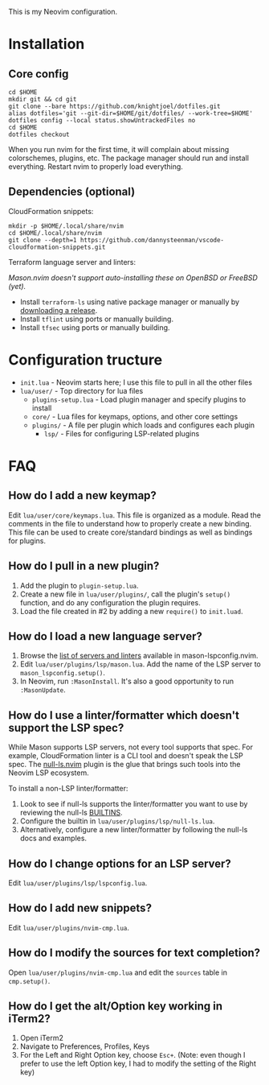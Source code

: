 This is my Neovim configuration.

# Installation

## Core config

```shell
cd $HOME
mkdir git && cd git
git clone --bare https://github.com/knightjoel/dotfiles.git
alias dotfiles='git --git-dir=$HOME/git/dotfiles/ --work-tree=$HOME'
dotfiles config --local status.showUntrackedFiles no
cd $HOME
dotfiles checkout
```

When you run nvim for the first time, it will complain about missing colorschemes,
plugins, etc. The package manager should run and install everything. Restart nvim
to properly load everything.

## Dependencies (optional)

CloudFormation snippets:

```shell
mkdir -p $HOME/.local/share/nvim
cd $HOME/.local/share/nvim
git clone --depth=1 https://github.com/dannysteenman/vscode-cloudformation-snippets.git
```

Terraform language server and linters:

_Mason.nvim doesn't support auto-installing these on OpenBSD or FreeBSD (yet)._

- Install `terraform-ls` using native package manager or manually by
[downloading a release](https://releases.hashicorp.com/terraform-ls/).
- Install `tflint` using ports or manually building.
- Install `tfsec` using ports or manually building.

# Configuration tructure

- `init.lua` - Neovim starts here; I use this file to pull in all the other files
- `lua/user/` - Top directory for lua files
  - `plugins-setup.lua` - Load plugin manager and specify plugins to install
  - `core/` - Lua files for keymaps, options, and other core settings
  - `plugins/` - A file per plugin which loads and configures each plugin 
    - `lsp/` - Files for configuring LSP-related plugins

# FAQ

## How do I add a new keymap?

Edit `lua/user/core/keymaps.lua`. This file is organized as a module. Read the
comments in the file to understand how to properly create a new binding. This
file can be used to create core/standard bindings as well as bindings for
plugins.

## How do I pull in a new plugin?

1. Add the plugin to `plugin-setup.lua`.
2. Create a new file in `lua/user/plugins/`, call the plugin's `setup()`
   function, and do any configuration the plugin requires.
3. Load the file created in #2 by adding a new `require()` to `init.luad`. 

## How do I load a new language server?

1. Browse the
[list of servers and linters](https://github.com/williamboman/mason-lspconfig.nvim#available-lsp-servers)
available in mason-lspconfig.nvim.
2. Edit `lua/user/plugins/lsp/mason.lua`. Add the name of the LSP server to 
`mason_lspconfig.setup()`.
3. In Neovim, run `:MasonInstall`. It's also a good opportunity to run
`:MasonUpdate`.

## How do I use a linter/formatter which doesn't support the LSP spec?

While Mason supports LSP servers, not every tool supports that spec. For example,
CloudFormation linter is a CLI tool and doesn't speak the LSP spec. The
[null-ls.nvim](https://github.com/jose-elias-alvarez/null-ls.nvim/tree/main) plugin
is the glue that brings such tools into the Neovim LSP ecosystem.

To install a non-LSP linter/formatter:

1. Look to see if null-ls supports the linter/formatter you want to use by reviewing
the null-ls
[BUILTINS](https://github.com/jose-elias-alvarez/null-ls.nvim/blob/main/doc/BUILTINS.md).
2. Configure the builtin in `lua/user/plugins/lsp/null-ls.lua`.
3. Alternatively, configure a new linter/formatter by following the null-ls docs and
examples.

## How do I change options for an LSP server?

Edit `lua/user/plugins/lsp/lspconfig.lua`. 

## How do I add new snippets?

Edit `lua/user/plugins/nvim-cmp.lua`.

## How do I modify the sources for text completion?

Open `lua/user/plugins/nvim-cmp.lua` and edit the `sources` table in `cmp.setup()`.

## How do I get the alt/Option key working in iTerm2?

1. Open iTerm2
2. Navigate to Preferences, Profiles, Keys
3. For the Left and Right Option key, choose `Esc+`. (Note: even though I
prefer to use the left Option key, I had to modify the setting of the Right key)
